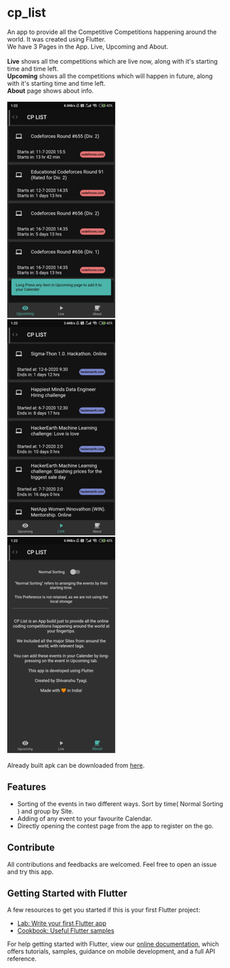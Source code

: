 # cp_list

An app to provide all the Competitive Competitions happening around the world. It was created using Flutter.\
We have 3 Pages in the App. Live, Upcoming and About.\
\
__Live__ shows all the competitions which are live now, along with it's starting time and time left.\
__Upcoming__ shows all the competitions which will happen in future, along with it's starting time and time left.\
__About__ page shows about info.\
\
<img src="/upcoming.jpg" width="250" alt="Upcoming Page"> &nbsp;&nbsp; <img src="/live.jpg" width="250" alt="Live Page"> &nbsp;&nbsp; <img src="/about.jpg" width="250" alt="About Page"> \
\
Already built apk can be downloaded from [here](https://bit.ly/Cp-LiS).

## Features
* Sorting of the events in two different ways. Sort by time( Normal Sorting ) and group by Site.
* Adding of any event to your favourite Calendar.
* Directly opening the contest page from the app to register on the go.

## Contribute
All contributions and feedbacks are welcomed. Feel free to open an issue and try this app.

## Getting Started with Flutter
A few resources to get you started if this is your first Flutter project:

- [Lab: Write your first Flutter app](https://flutter.dev/docs/get-started/codelab)
- [Cookbook: Useful Flutter samples](https://flutter.dev/docs/cookbook)

For help getting started with Flutter, view our
[online documentation](https://flutter.dev/docs), which offers tutorials,
samples, guidance on mobile development, and a full API reference.

